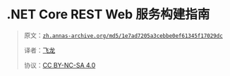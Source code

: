 # .NET Core REST Web 服务构建指南

> 原文：[`zh.annas-archive.org/md5/1e7ad7205a3cebbe0ef61345f17029dc`](https://zh.annas-archive.org/md5/1e7ad7205a3cebbe0ef61345f17029dc)
> 
> 译者：[飞龙](https://github.com/wizardforcel)
> 
> 协议：[CC BY-NC-SA 4.0](http://creativecommons.org/licenses/by-nc-sa/4.0/)